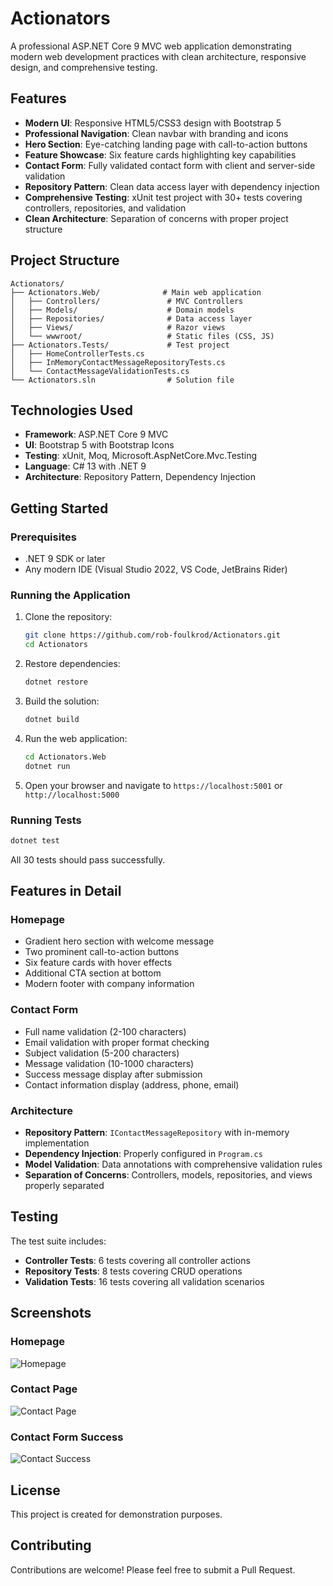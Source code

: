 # Actionators

A professional ASP.NET Core 9 MVC web application demonstrating modern web development practices with clean architecture, responsive design, and comprehensive testing.

## Features

- **Modern UI**: Responsive HTML5/CSS3 design with Bootstrap 5
- **Professional Navigation**: Clean navbar with branding and icons
- **Hero Section**: Eye-catching landing page with call-to-action buttons
- **Feature Showcase**: Six feature cards highlighting key capabilities
- **Contact Form**: Fully validated contact form with client and server-side validation
- **Repository Pattern**: Clean data access layer with dependency injection
- **Comprehensive Testing**: xUnit test project with 30+ tests covering controllers, repositories, and validation
- **Clean Architecture**: Separation of concerns with proper project structure

## Project Structure

```
Actionators/
├── Actionators.Web/              # Main web application
│   ├── Controllers/               # MVC Controllers
│   ├── Models/                    # Domain models
│   ├── Repositories/              # Data access layer
│   ├── Views/                     # Razor views
│   └── wwwroot/                   # Static files (CSS, JS)
├── Actionators.Tests/             # Test project
│   ├── HomeControllerTests.cs
│   ├── InMemoryContactMessageRepositoryTests.cs
│   └── ContactMessageValidationTests.cs
└── Actionators.sln                # Solution file
```

## Technologies Used

- **Framework**: ASP.NET Core 9 MVC
- **UI**: Bootstrap 5 with Bootstrap Icons
- **Testing**: xUnit, Moq, Microsoft.AspNetCore.Mvc.Testing
- **Language**: C# 13 with .NET 9
- **Architecture**: Repository Pattern, Dependency Injection

## Getting Started

### Prerequisites

- .NET 9 SDK or later
- Any modern IDE (Visual Studio 2022, VS Code, JetBrains Rider)

### Running the Application

1. Clone the repository:
   ```bash
   git clone https://github.com/rob-foulkrod/Actionators.git
   cd Actionators
   ```

2. Restore dependencies:
   ```bash
   dotnet restore
   ```

3. Build the solution:
   ```bash
   dotnet build
   ```

4. Run the web application:
   ```bash
   cd Actionators.Web
   dotnet run
   ```

5. Open your browser and navigate to `https://localhost:5001` or `http://localhost:5000`

### Running Tests

```bash
dotnet test
```

All 30 tests should pass successfully.

## Features in Detail

### Homepage
- Gradient hero section with welcome message
- Two prominent call-to-action buttons
- Six feature cards with hover effects
- Additional CTA section at bottom
- Modern footer with company information

### Contact Form
- Full name validation (2-100 characters)
- Email validation with proper format checking
- Subject validation (5-200 characters)
- Message validation (10-1000 characters)
- Success message display after submission
- Contact information display (address, phone, email)

### Architecture
- **Repository Pattern**: `IContactMessageRepository` with in-memory implementation
- **Dependency Injection**: Properly configured in `Program.cs`
- **Model Validation**: Data annotations with comprehensive validation rules
- **Separation of Concerns**: Controllers, models, repositories, and views properly separated

## Testing

The test suite includes:
- **Controller Tests**: 6 tests covering all controller actions
- **Repository Tests**: 8 tests covering CRUD operations
- **Validation Tests**: 16 tests covering all validation scenarios

## Screenshots

### Homepage
![Homepage](https://github.com/user-attachments/assets/c4465016-c59d-42d1-9195-285653b47d96)

### Contact Page
![Contact Page](https://github.com/user-attachments/assets/752934e9-21f4-4ddf-8c3b-22e9a700b6b3)

### Contact Form Success
![Contact Success](https://github.com/user-attachments/assets/a771b3b1-98b7-4c03-be1c-c2c00f38d959)

## License

This project is created for demonstration purposes.

## Contributing

Contributions are welcome! Please feel free to submit a Pull Request.